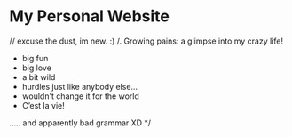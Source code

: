 # My Personal Website
// excuse the dust, im new. :)
/. Growing pains: a glimpse into my crazy life! 
- big fun 
- big love
- a bit wild
- hurdles just like anybody else... 
- wouldn't change it for the world
- C’est la vie!

..... and apparently bad grammar XD
*/
